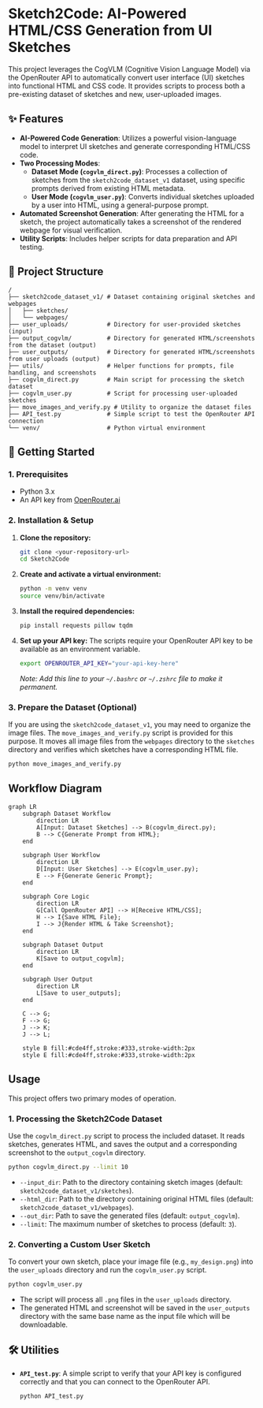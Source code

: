 # Sketch2Code: AI-Powered HTML/CSS Generation from UI Sketches

This project leverages the CogVLM (Cognitive Vision Language Model) via the OpenRouter API to automatically convert user interface (UI) sketches into functional HTML and CSS code. It provides scripts to process both a pre-existing dataset of sketches and new, user-uploaded images.

## ✨ Features

- **AI-Powered Code Generation**: Utilizes a powerful vision-language model to interpret UI sketches and generate corresponding HTML/CSS code.
- **Two Processing Modes**:
  - **Dataset Mode (`cogvlm_direct.py`)**: Processes a collection of sketches from the `sketch2code_dataset_v1` dataset, using specific prompts derived from existing HTML metadata.
  - **User Mode (`cogvlm_user.py`)**: Converts individual sketches uploaded by a user into HTML, using a general-purpose prompt.
- **Automated Screenshot Generation**: After generating the HTML for a sketch, the project automatically takes a screenshot of the rendered webpage for visual verification.
- **Utility Scripts**: Includes helper scripts for data preparation and API testing.

## 📂 Project Structure

```
/
├── sketch2code_dataset_v1/ # Dataset containing original sketches and webpages
│   ├── sketches/
│   └── webpages/
├── user_uploads/           # Directory for user-provided sketches (input)
├── output_cogvlm/          # Directory for generated HTML/screenshots from the dataset (output)
├── user_outputs/           # Directory for generated HTML/screenshots from user uploads (output)
├── utils/                  # Helper functions for prompts, file handling, and screenshots
├── cogvlm_direct.py        # Main script for processing the sketch dataset
├── cogvlm_user.py          # Script for processing user-uploaded sketches
├── move_images_and_verify.py # Utility to organize the dataset files
├── API_test.py             # Simple script to test the OpenRouter API connection
└── venv/                   # Python virtual environment
```

## 🚀 Getting Started

### 1. Prerequisites

- Python 3.x
- An API key from [OpenRouter.ai](https://openrouter.ai/)

### 2. Installation & Setup

1.  **Clone the repository:**
    ```bash
    git clone <your-repository-url>
    cd Sketch2Code
    ```

2.  **Create and activate a virtual environment:**
    ```bash
    python -m venv venv
    source venv/bin/activate
    ```

3.  **Install the required dependencies:**
    ```bash
    pip install requests pillow tqdm
    ```

4.  **Set up your API key:**
    The scripts require your OpenRouter API key to be available as an environment variable. 
    ```bash
    export OPENROUTER_API_KEY="your-api-key-here"
    ```
    *Note: Add this line to your `~/.bashrc` or `~/.zshrc` file to make it permanent.*

### 3. Prepare the Dataset (Optional)

If you are using the `sketch2code_dataset_v1`, you may need to organize the image files. The `move_images_and_verify.py` script is provided for this purpose. It moves all image files from the `webpages` directory to the `sketches` directory and verifies which sketches have a corresponding HTML file.

```bash
python move_images_and_verify.py
```

## Workflow Diagram

```mermaid
graph LR
    subgraph Dataset Workflow
        direction LR
        A[Input: Dataset Sketches] --> B(cogvlm_direct.py);
        B --> C{Generate Prompt from HTML};
    end

    subgraph User Workflow
        direction LR
        D[Input: User Sketches] --> E(cogvlm_user.py);
        E --> F{Generate Generic Prompt};
    end

    subgraph Core Logic
        direction LR
        G[Call OpenRouter API] --> H[Receive HTML/CSS];
        H --> I{Save HTML File};
        I --> J{Render HTML & Take Screenshot};
    end

    subgraph Dataset Output
        direction LR
        K[Save to output_cogvlm];
    end

    subgraph User Output
        direction LR
        L[Save to user_outputs];
    end

    C --> G;
    F --> G;
    J --> K;
    J --> L;

    style B fill:#cde4ff,stroke:#333,stroke-width:2px
    style E fill:#cde4ff,stroke:#333,stroke-width:2px
```

## Usage

This project offers two primary modes of operation.

### 1. Processing the Sketch2Code Dataset

Use the `cogvlm_direct.py` script to process the included dataset. It reads sketches, generates HTML, and saves the output and a corresponding screenshot to the `output_cogvlm` directory.

```bash
python cogvlm_direct.py --limit 10
```

- `--input_dir`: Path to the directory containing sketch images (default: `sketch2code_dataset_v1/sketches`).
- `--html_dir`: Path to the directory containing original HTML files (default: `sketch2code_dataset_v1/webpages`).
- `--out_dir`: Path to save the generated files (default: `output_cogvlm`).
- `--limit`: The maximum number of sketches to process (default: `3`).

### 2. Converting a Custom User Sketch

To convert your own sketch, place your image file (e.g., `my_design.png`) into the `user_uploads` directory and run the `cogvlm_user.py` script.

```bash
python cogvlm_user.py
```

- The script will process all `.png` files in the `user_uploads` directory.
- The generated HTML and screenshot will be saved in the `user_outputs` directory with the same base name as the input file which will be downloadable.

## 🛠️ Utilities

- **`API_test.py`**: A simple script to verify that your API key is configured correctly and that you can connect to the OpenRouter API.
  ```bash
  python API_test.py
  ```
